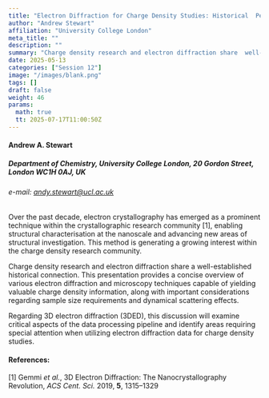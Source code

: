 ```yaml
---
title: "Electron Diffraction for Charge Density Studies: Historical  Perspectives and Modern Data Processing Considerations"
author: "Andrew Stewart"
affiliation: "University College London"
meta_title: ""
description: ""
summary: "Charge density research and electron diffraction share  well-established historical connection. This presentation provides a concise overview of various electron diffraction and microscopy techniques capable of yielding valuable charge density information"
date: 2025-05-13  
categories: ["Session 12"]
image: "/images/blank.png"
tags: []
draft: false
weight: 46
params:
  math: true
  tt: 2025-07-17T11:00:50Z
---
```


#### Andrew A. Stewart

##### Department of Chemistry, University College London, 20 Gordon Street, London WC1H 0AJ, UK

###### e-mail: andy.stewart@ucl.ac.uk 

Over the past decade, electron crystallography has emerged as a
prominent technique within the crystallographic research community
\[1\], enabling structural characterisation at the nanoscale and
advancing new areas of structural investigation. This method is
generating a growing interest within the charge density research
community.

Charge density research and electron diffraction share a
well-established historical connection. This presentation provides a
concise overview of various electron diffraction and microscopy
techniques capable of yielding valuable charge density information,
along with important considerations regarding sample size requirements
and dynamical scattering effects.

Regarding 3D electron diffraction (3DED), this discussion will examine
critical aspects of the data processing pipeline and identify areas
requiring special attention when utilizing electron diffraction data for
charge density studies.

#### References:

\[1\] Gemmi *et al.*, 3D Electron Diffraction: The Nanocrystallography Revolution, *ACS Cent. Sci.* 2019, **5**, 1315–1329